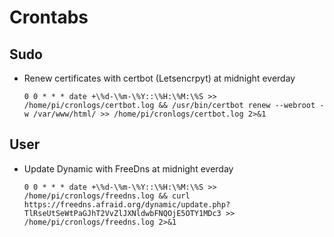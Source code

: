 # Crontabs
## Sudo
- Renew certificates with certbot (Letsencrpyt) at midnight everday
    ```shell
    0 0 * * * date +\%d-\%m-\%Y::\%H:\%M:\%S >> /home/pi/cronlogs/certbot.log && /usr/bin/certbot renew --webroot -w /var/www/html/ >> /home/pi/cronlogs/certbot.log 2>&1
    ```
## User
- Update Dynamic with FreeDns at midnight everday
  ```shell
  0 0 * * * date +\%d-\%m-\%Y::\%H:\%M:\%S >> /home/pi/cronlogs/freedns.log && curl https://freedns.afraid.org/dynamic/update.php?TlRseUtSeWtPaGJhT2VvZlJXNldwbFNQOjE5OTY1MDc3 >> /home/pi/cronlogs/freedns.log 2>&1
  ```